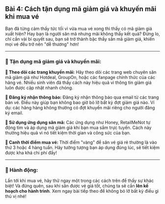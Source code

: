 ## Bài 4: Cách tận dụng mã giảm giá và khuyến mãi khi mua vé

Bạn đã từng cảm thấy tức tối vì vừa mua vé xong thì thấy có mã giảm giá xuất hiện? Hay bạn là người săn mã nhưng mãi không thấy kết quả? Đừng lo, chỉ cần vài bí quyết sau, bạn sẽ trở thành bậc thầy săn mã giảm giá, khiến mọi vé đều trở nên "dễ thương" hơn!

---

### 📌 Tận dụng mã giảm giá và khuyến mãi:

**🔹 Theo dõi các trang khuyến mãi:**
Hãy theo dõi các trang web chuyên săn mã giảm giá như Hotdeal, GroupOn, hoặc các fanpage chính thức của các hãng vé. Nhiều sinh viên đã thấy cách này hiệu quả vì thông tin giảm giá luôn được cập nhật nhanh chóng.

**🔹 Đăng ký nhận thông báo:**
Đăng ký nhận thông báo qua email từ các trang bán vé. Điều này giúp bạn không bao giờ bỏ lỡ bất kỳ đợt giảm giá nào. Ví dụ: các hãng hàng không thường có đợt khuyến mãi riêng cho người đăng ký email.

**🔹 Sử dụng ứng dụng săn mã:**
Các ứng dụng như Honey, RetailMeNot tự động tìm và áp dụng mã giảm giá khi bạn mua sắm trực tuyến. Cách này thường hiệu quả vì nó tiết kiệm thời gian và công sức của bạn.

**🔹 Canh thời điểm mua vé:**
Thời điểm "vàng" để săn vé giá rẻ thường là vào thứ 3 hoặc 4 hàng tuần. Hãy tưởng tượng bạn áp dụng đúng lúc, sẽ tiết kiệm được kha khá chi phí đấy!

---

### 🚀 Hành động:

Lần tới khi mua vé, hãy thử ngay một trong các cách trên để thấy sự khác biệt! Và đừng quên, sau khi săn được vé giá tốt, chúng ta sẽ cần **lên kế hoạch cho hành trình**. Xem ngay bài tiếp theo để không bỏ lỡ bất kỳ điều gì thú vị nhé!